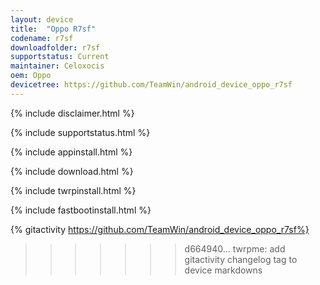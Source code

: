 ```yaml
---
layout: device
title:  "Oppo R7sf"
codename: r7sf
downloadfolder: r7sf
supportstatus: Current
maintainer: Celoxocis
oem: Oppo
devicetree: https://github.com/TeamWin/android_device_oppo_r7sf
---
```


{% include disclaimer.html %}

{% include supportstatus.html %}

{% include appinstall.html %}

{% include download.html %}

{% include twrpinstall.html %}

{% include fastbootinstall.html %}

{% gitactivity  https://github.com/TeamWin/android_device_oppo_r7sf%}
>>>>>>> d664940... twrpme: add gitactivity changelog tag to device markdowns
